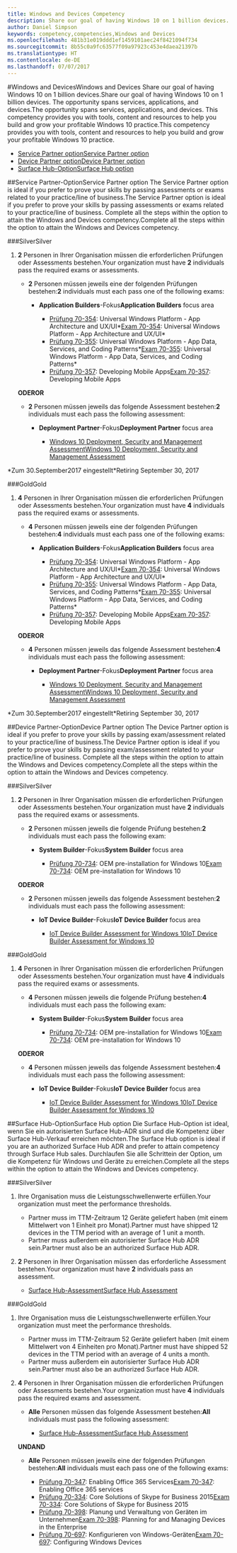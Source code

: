 ```yaml
---
title: Windows and Devices Competency
description: Share our goal of having Windows 10 on 1 billion devices. The opportunity spans services, applications, and devices. This competency provides you with tools, content and resources to help you build and grow your profitable Windows 10 practice.
author: Daniel Simpson
keywords: competency,competencies,Windows and Devices
ms.openlocfilehash: 481b31e019ddd1ef1459101aec24f8421094f734
ms.sourcegitcommit: 8b55c0a9fc63577f09a97923c453e4daea21397b
ms.translationtype: HT
ms.contentlocale: de-DE
ms.lasthandoff: 07/07/2017
---
```

#<a name="windows-and-devices"></a><span data-ttu-id="5fa90-106">Windows and Devices</span><span class="sxs-lookup"><span data-stu-id="5fa90-106">Windows and Devices</span></span> 
<span data-ttu-id="5fa90-107">Share our goal of having Windows 10 on 1 billion devices.</span><span class="sxs-lookup"><span data-stu-id="5fa90-107">Share our goal of having Windows 10 on 1 billion devices.</span></span> <span data-ttu-id="5fa90-108">The opportunity spans services, applications, and devices.</span><span class="sxs-lookup"><span data-stu-id="5fa90-108">The opportunity spans services, applications, and devices.</span></span> <span data-ttu-id="5fa90-109">This competency provides you with tools, content and resources to help you build and grow your profitable Windows 10 practice.</span><span class="sxs-lookup"><span data-stu-id="5fa90-109">This competency provides you with tools, content and resources to help you build and grow your profitable Windows 10 practice.</span></span>

- [<span data-ttu-id="5fa90-110">Service Partner option</span><span class="sxs-lookup"><span data-stu-id="5fa90-110">Service Partner option</span></span>](#service-partner-option)
- [<span data-ttu-id="5fa90-111">Device Partner option</span><span class="sxs-lookup"><span data-stu-id="5fa90-111">Device Partner option</span></span>](#device-partner-option)
- [<span data-ttu-id="5fa90-112">Surface Hub-Option</span><span class="sxs-lookup"><span data-stu-id="5fa90-112">Surface Hub option</span></span>](#surface-hub-option)

##<a name="service-partner-option"></a><span data-ttu-id="5fa90-113">Service Partner-Option</span><span class="sxs-lookup"><span data-stu-id="5fa90-113">Service Partner option</span></span>
<span data-ttu-id="5fa90-114">The Service Partner option is ideal if you prefer to prove your skills by passing assessments or exams related to your practice/line of business.</span><span class="sxs-lookup"><span data-stu-id="5fa90-114">The Service Partner option is ideal if you prefer to prove your skills by passing assessments or exams related to your practice/line of business.</span></span> <span data-ttu-id="5fa90-115">Complete all the steps within the option to attain the Windows and Devices competency.</span><span class="sxs-lookup"><span data-stu-id="5fa90-115">Complete all the steps within the option to attain the Windows and Devices competency.</span></span>

###<a name="silver"></a><span data-ttu-id="5fa90-116">Silver</span><span class="sxs-lookup"><span data-stu-id="5fa90-116">Silver</span></span>
1. <span data-ttu-id="5fa90-117">**2** Personen in Ihrer Organisation müssen die erforderlichen Prüfungen oder Assessments bestehen.</span><span class="sxs-lookup"><span data-stu-id="5fa90-117">Your organization must have **2** individuals pass the required exams or assessments.</span></span>

    - <span data-ttu-id="5fa90-118">**2** Personen müssen jeweils eine der folgenden Prüfungen bestehen:</span><span class="sxs-lookup"><span data-stu-id="5fa90-118">**2** individuals must each pass one of the following exams:</span></span>

        - <span data-ttu-id="5fa90-119">**Application Builders**-Fokus</span><span class="sxs-lookup"><span data-stu-id="5fa90-119">**Application Builders** focus area</span></span>

            - <span data-ttu-id="5fa90-120">[Prüfung 70-354](https://www.microsoft.com/en-us/learning/exam-70-354.aspx): Universal Windows Platform - App Architecture and UX/UI*</span><span class="sxs-lookup"><span data-stu-id="5fa90-120">[Exam 70-354](https://www.microsoft.com/en-us/learning/exam-70-354.aspx): Universal Windows Platform - App Architecture and UX/UI*</span></span>
            - <span data-ttu-id="5fa90-121">[Prüfung 70-355](https://www.microsoft.com/en-us/learning/exam-70-355.aspx): Universal Windows Platform - App Data, Services, and Coding Patterns*</span><span class="sxs-lookup"><span data-stu-id="5fa90-121">[Exam 70-355](https://www.microsoft.com/en-us/learning/exam-70-355.aspx): Universal Windows Platform - App Data, Services, and Coding Patterns*</span></span>
            - <span data-ttu-id="5fa90-122">[Prüfung 70-357](https://www.microsoft.com/en-us/learning/exam-70-357.aspx): Developing Mobile Apps</span><span class="sxs-lookup"><span data-stu-id="5fa90-122">[Exam 70-357](https://www.microsoft.com/en-us/learning/exam-70-357.aspx): Developing Mobile Apps</span></span>

    **<span data-ttu-id="5fa90-123">ODER</span><span class="sxs-lookup"><span data-stu-id="5fa90-123">OR</span></span>**

    - <span data-ttu-id="5fa90-124">**2** Personen müssen jeweils das folgende Assessment bestehen:</span><span class="sxs-lookup"><span data-stu-id="5fa90-124">**2** individuals must each pass the following assessment:</span></span>

        - <span data-ttu-id="5fa90-125">**Deployment Partner**-Fokus</span><span class="sxs-lookup"><span data-stu-id="5fa90-125">**Deployment Partner** focus area</span></span>

            - [<span data-ttu-id="5fa90-126">Windows 10 Deployment, Security and Management Assessment</span><span class="sxs-lookup"><span data-stu-id="5fa90-126">Windows 10 Deployment, Security and Management Assessment</span></span>](https://partneruniversity.microsoft.com/?whr=uri:MicrosoftAccount&courseId=16022&scoId=eGcisv8BC_3806265419)

<span data-ttu-id="5fa90-127">*Zum 30.September2017 eingestellt</span><span class="sxs-lookup"><span data-stu-id="5fa90-127">*Retiring September 30, 2017</span></span>

###<a name="gold"></a><span data-ttu-id="5fa90-128">Gold</span><span class="sxs-lookup"><span data-stu-id="5fa90-128">Gold</span></span>
1. <span data-ttu-id="5fa90-129">**4** Personen in Ihrer Organisation müssen die erforderlichen Prüfungen oder Assessments bestehen.</span><span class="sxs-lookup"><span data-stu-id="5fa90-129">Your organization must have **4** individuals pass the required exams or assessments.</span></span>
    - <span data-ttu-id="5fa90-130">**4** Personen müssen jeweils eine der folgenden Prüfungen bestehen:</span><span class="sxs-lookup"><span data-stu-id="5fa90-130">**4** individuals must each pass one of the following exams:</span></span>
        - <span data-ttu-id="5fa90-131">**Application Builders**-Fokus</span><span class="sxs-lookup"><span data-stu-id="5fa90-131">**Application Builders** focus area</span></span>

            - <span data-ttu-id="5fa90-132">[Prüfung 70-354](https://www.microsoft.com/en-us/learning/exam-70-354.aspx): Universal Windows Platform - App Architecture and UX/UI*</span><span class="sxs-lookup"><span data-stu-id="5fa90-132">[Exam 70-354](https://www.microsoft.com/en-us/learning/exam-70-354.aspx): Universal Windows Platform - App Architecture and UX/UI*</span></span>
            - <span data-ttu-id="5fa90-133">[Prüfung 70-355](https://www.microsoft.com/en-us/learning/exam-70-355.aspx): Universal Windows Platform - App Data, Services, and Coding Patterns*</span><span class="sxs-lookup"><span data-stu-id="5fa90-133">[Exam 70-355](https://www.microsoft.com/en-us/learning/exam-70-355.aspx): Universal Windows Platform - App Data, Services, and Coding Patterns*</span></span>
            - <span data-ttu-id="5fa90-134">[Prüfung 70-357](https://www.microsoft.com/en-us/learning/exam-70-357.aspx): Developing Mobile Apps</span><span class="sxs-lookup"><span data-stu-id="5fa90-134">[Exam 70-357](https://www.microsoft.com/en-us/learning/exam-70-357.aspx): Developing Mobile Apps</span></span>

    **<span data-ttu-id="5fa90-135">ODER</span><span class="sxs-lookup"><span data-stu-id="5fa90-135">OR</span></span>**

    - <span data-ttu-id="5fa90-136">**4** Personen müssen jeweils das folgende Assessment bestehen:</span><span class="sxs-lookup"><span data-stu-id="5fa90-136">**4** individuals must each pass the following assessment:</span></span>

        - <span data-ttu-id="5fa90-137">**Deployment Partner**-Fokus</span><span class="sxs-lookup"><span data-stu-id="5fa90-137">**Deployment Partner** focus area</span></span>

            - [<span data-ttu-id="5fa90-138">Windows 10 Deployment, Security and Management Assessment</span><span class="sxs-lookup"><span data-stu-id="5fa90-138">Windows 10 Deployment, Security and Management Assessment</span></span>](https://partneruniversity.microsoft.com/?whr=uri:MicrosoftAccount&courseId=16022&scoId=eGcisv8BC_3806265419)

<span data-ttu-id="5fa90-139">*Zum 30.September2017 eingestellt</span><span class="sxs-lookup"><span data-stu-id="5fa90-139">*Retiring September 30, 2017</span></span>

##<a name="device-partner-option"></a><span data-ttu-id="5fa90-140">Device Partner-Option</span><span class="sxs-lookup"><span data-stu-id="5fa90-140">Device Partner option</span></span>
<span data-ttu-id="5fa90-141">The Device Partner option is ideal if you prefer to prove your skills by passing exam/assessment related to your practice/line of business.</span><span class="sxs-lookup"><span data-stu-id="5fa90-141">The Device Partner option is ideal if you prefer to prove your skills by passing exam/assessment related to your practice/line of business.</span></span> <span data-ttu-id="5fa90-142">Complete all the steps within the option to attain the Windows and Devices competency.</span><span class="sxs-lookup"><span data-stu-id="5fa90-142">Complete all the steps within the option to attain the Windows and Devices competency.</span></span>

###<a name="silver"></a><span data-ttu-id="5fa90-143">Silver</span><span class="sxs-lookup"><span data-stu-id="5fa90-143">Silver</span></span>
1. <span data-ttu-id="5fa90-144">**2** Personen in Ihrer Organisation müssen die erforderlichen Prüfungen oder Assessments bestehen.</span><span class="sxs-lookup"><span data-stu-id="5fa90-144">Your organization must have **2** individuals pass the required exams or assessments.</span></span>

    - <span data-ttu-id="5fa90-145">**2** Personen müssen jeweils die folgende Prüfung bestehen:</span><span class="sxs-lookup"><span data-stu-id="5fa90-145">**2** individuals must each pass the following exam:</span></span>

        - <span data-ttu-id="5fa90-146">**System Builder**-Fokus</span><span class="sxs-lookup"><span data-stu-id="5fa90-146">**System Builder** focus area</span></span>

            - <span data-ttu-id="5fa90-147">[Prüfung 70-734](https://www.microsoft.com/en-us/learning/exam-70-734.aspx): OEM pre-installation for Windows 10</span><span class="sxs-lookup"><span data-stu-id="5fa90-147">[Exam 70-734](https://www.microsoft.com/en-us/learning/exam-70-734.aspx): OEM pre-installation for Windows 10</span></span>

    **<span data-ttu-id="5fa90-148">ODER</span><span class="sxs-lookup"><span data-stu-id="5fa90-148">OR</span></span>**

    - <span data-ttu-id="5fa90-149">**2** Personen müssen jeweils das folgende Assessment bestehen:</span><span class="sxs-lookup"><span data-stu-id="5fa90-149">**2** individuals must each pass the following assessment:</span></span>

        - <span data-ttu-id="5fa90-150">**IoT Device Builder**-Fokus</span><span class="sxs-lookup"><span data-stu-id="5fa90-150">**IoT Device Builder** focus area</span></span>

            - [<span data-ttu-id="5fa90-151">IoT Device Builder Assessment for Windows 10</span><span class="sxs-lookup"><span data-stu-id="5fa90-151">IoT Device Builder Assessment for Windows 10</span></span>](https://partneruniversity.microsoft.com/?whr=uri:MicrosoftAccount&courseId=15887&scoId=mwJPK2B8B_9004778676)

###<a name="gold"></a><span data-ttu-id="5fa90-152">Gold</span><span class="sxs-lookup"><span data-stu-id="5fa90-152">Gold</span></span>
1. <span data-ttu-id="5fa90-153">**4** Personen in Ihrer Organisation müssen die erforderlichen Prüfungen oder Assessments bestehen.</span><span class="sxs-lookup"><span data-stu-id="5fa90-153">Your organization must have **4** individuals pass the required exams or assessments.</span></span>

    - <span data-ttu-id="5fa90-154">**4** Personen müssen jeweils die folgende Prüfung bestehen:</span><span class="sxs-lookup"><span data-stu-id="5fa90-154">**4** individuals must each pass the following exam:</span></span>

        - <span data-ttu-id="5fa90-155">**System Builder**-Fokus</span><span class="sxs-lookup"><span data-stu-id="5fa90-155">**System Builder** focus area</span></span>

            - <span data-ttu-id="5fa90-156">[Prüfung 70-734](https://www.microsoft.com/en-us/learning/exam-70-734.aspx): OEM pre-installation for Windows 10</span><span class="sxs-lookup"><span data-stu-id="5fa90-156">[Exam 70-734](https://www.microsoft.com/en-us/learning/exam-70-734.aspx): OEM pre-installation for Windows 10</span></span>

    **<span data-ttu-id="5fa90-157">ODER</span><span class="sxs-lookup"><span data-stu-id="5fa90-157">OR</span></span>**

    - <span data-ttu-id="5fa90-158">**4** Personen müssen jeweils das folgende Assessment bestehen:</span><span class="sxs-lookup"><span data-stu-id="5fa90-158">**4** individuals must each pass the following assessment:</span></span>

        - <span data-ttu-id="5fa90-159">**IoT Device Builder**-Fokus</span><span class="sxs-lookup"><span data-stu-id="5fa90-159">**IoT Device Builder** focus area</span></span>
        
            - [<span data-ttu-id="5fa90-160">IoT Device Builder Assessment for Windows 10</span><span class="sxs-lookup"><span data-stu-id="5fa90-160">IoT Device Builder Assessment for Windows 10</span></span>](https://partneruniversity.microsoft.com/?whr=uri:MicrosoftAccount&courseId=15887&scoId=mwJPK2B8B_9004778676)

##<a name="surface-hub-option"></a><span data-ttu-id="5fa90-161">Surface Hub-Option</span><span class="sxs-lookup"><span data-stu-id="5fa90-161">Surface Hub option</span></span>
<span data-ttu-id="5fa90-162">Die Surface Hub-Option ist ideal, wenn Sie ein autorisierten Surface Hub-ADR sind und die Kompetenz über Surface Hub-Verkauf erreichen möchten.</span><span class="sxs-lookup"><span data-stu-id="5fa90-162">The Surface Hub option is ideal if you are an authorized Surface Hub ADR and prefer to attain competency through Surface Hub sales.</span></span> <span data-ttu-id="5fa90-163">Durchlaufen Sie alle Schrittein der Option, um die Kompetenz für Windows und Geräte zu erreichen.</span><span class="sxs-lookup"><span data-stu-id="5fa90-163">Complete all the steps within the option to attain the Windows and Devices competency.</span></span>

###<a name="silver"></a><span data-ttu-id="5fa90-164">Silver</span><span class="sxs-lookup"><span data-stu-id="5fa90-164">Silver</span></span>
1. <span data-ttu-id="5fa90-165">Ihre Organisation muss die Leistungsschwellenwerte erfüllen.</span><span class="sxs-lookup"><span data-stu-id="5fa90-165">Your organization must meet the performance thresholds.</span></span>

    - <span data-ttu-id="5fa90-166">Partner muss im TTM-Zeitraum 12 Geräte geliefert haben (mit einem Mittelwert von 1 Einheit pro Monat).</span><span class="sxs-lookup"><span data-stu-id="5fa90-166">Partner must have shipped 12 devices in the TTM period with an average of 1 unit a month.</span></span>
    - <span data-ttu-id="5fa90-167">Partner muss außerdem ein autorisierter Surface Hub ADR sein.</span><span class="sxs-lookup"><span data-stu-id="5fa90-167">Partner must also be an authorized Surface Hub ADR.</span></span>

2. <span data-ttu-id="5fa90-168">**2** Personen in Ihrer Organisation müssen das erforderliche Assessment bestehen.</span><span class="sxs-lookup"><span data-stu-id="5fa90-168">Your organization must have **2** individuals pass an assessment.</span></span>

    - [<span data-ttu-id="5fa90-169">Surface Hub-Assessment</span><span class="sxs-lookup"><span data-stu-id="5fa90-169">Surface Hub Assessment</span></span>](https://PartnerUniversity.microsoft.com?whr=uri:MicrosoftAccount&courseId=16722&scoId=jcNMRQouC_5906265419)


###<a name="gold"></a><span data-ttu-id="5fa90-170">Gold</span><span class="sxs-lookup"><span data-stu-id="5fa90-170">Gold</span></span>
1. <span data-ttu-id="5fa90-171">Ihre Organisation muss die Leistungsschwellenwerte erfüllen.</span><span class="sxs-lookup"><span data-stu-id="5fa90-171">Your organization must meet the performance thresholds.</span></span>

    - <span data-ttu-id="5fa90-172">Partner muss im TTM-Zeitraum 52 Geräte geliefert haben (mit einem Mittelwert von 4 Einheiten pro Monat).</span><span class="sxs-lookup"><span data-stu-id="5fa90-172">Partner must have shipped 52 devices in the TTM period with an average of 4 units a month.</span></span>
    - <span data-ttu-id="5fa90-173">Partner muss außerdem ein autorisierter Surface Hub ADR sein.</span><span class="sxs-lookup"><span data-stu-id="5fa90-173">Partner must also be an authorized Surface Hub ADR.</span></span>

2. <span data-ttu-id="5fa90-174">**4** Personen in Ihrer Organisation müssen die erforderlichen Prüfungen oder Assessments bestehen.</span><span class="sxs-lookup"><span data-stu-id="5fa90-174">Your organization must have **4** individuals pass the required exams and assessment.</span></span>

    - <span data-ttu-id="5fa90-175">**Alle** Personen müssen das folgende Assessment bestehen:</span><span class="sxs-lookup"><span data-stu-id="5fa90-175">**All** individuals must pass the following assessment:</span></span>
    
        - [<span data-ttu-id="5fa90-176">Surface Hub-Assessment</span><span class="sxs-lookup"><span data-stu-id="5fa90-176">Surface Hub Assessment</span></span>](https://PartnerUniversity.microsoft.com?whr=uri:MicrosoftAccount&courseId=16722&scoId=jcNMRQouC_5906265419)
    
    **<span data-ttu-id="5fa90-177">UND</span><span class="sxs-lookup"><span data-stu-id="5fa90-177">AND</span></span>**

    - <span data-ttu-id="5fa90-178">**Alle** Personen müssen jeweils eine der folgenden Prüfungen bestehen:</span><span class="sxs-lookup"><span data-stu-id="5fa90-178">**All** individuals must each pass one of the following exams:</span></span>

        - <span data-ttu-id="5fa90-179">[Prüfung 70-347](https://www.microsoft.com/en-us/learning/exam-70-347.aspx): Enabling Office 365 Services</span><span class="sxs-lookup"><span data-stu-id="5fa90-179">[Exam 70-347](https://www.microsoft.com/en-us/learning/exam-70-347.aspx): Enabling Office 365 services</span></span>
        - <span data-ttu-id="5fa90-180">[Prüfung 70-334](https://www.microsoft.com/en-us/learning/exam-70-334.aspx): Core Solutions of Skype for Business 2015</span><span class="sxs-lookup"><span data-stu-id="5fa90-180">[Exam 70-334](https://www.microsoft.com/en-us/learning/exam-70-334.aspx): Core Solutions of Skype for Business 2015</span></span> 
        - <span data-ttu-id="5fa90-181">[Prüfung 70-398](https://www.microsoft.com/en-us/learning/exam-70-398.aspx): Planung und Verwaltung von Geräten im Unternehmen</span><span class="sxs-lookup"><span data-stu-id="5fa90-181">[Exam 70-398](https://www.microsoft.com/en-us/learning/exam-70-398.aspx): Planning for and Managing Devices in the Enterprise</span></span>
        - <span data-ttu-id="5fa90-182">[Prüfung 70-697](https://www.microsoft.com/en-us/learning/exam-70-697.aspx): Konfigurieren von Windows-Geräten</span><span class="sxs-lookup"><span data-stu-id="5fa90-182">[Exam 70-697](https://www.microsoft.com/en-us/learning/exam-70-697.aspx): Configuring Windows Devices</span></span> 



      



 


